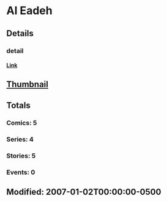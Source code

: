 # Al  Eadeh 
## Details
### detail
#### [Link](http://marvel.com/comics/creators/1626/al_eadeh?utm_campaign=apiRef&utm_source=225578a89fc76f3d20fbffda5d17a88d)
## [Thumbnail](http://i.annihil.us/u/prod/marvel/i/mg/b/40/image_not_available.jpg)
## Totals
### Comics: 5
### Series: 4
### Stories: 5
### Events: 0
## Modified: 2007-01-02T00:00:00-0500